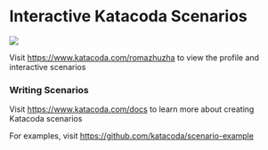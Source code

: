 # Interactive Katacoda Scenarios

[![](http://shields.katacoda.com/katacoda/romazhuzha/count.svg)](https://www.katacoda.com/romazhuzha "Get your profile on Katacoda.com")

Visit https://www.katacoda.com/romazhuzha to view the profile and interactive scenarios

### Writing Scenarios
Visit https://www.katacoda.com/docs to learn more about creating Katacoda scenarios

For examples, visit https://github.com/katacoda/scenario-example
